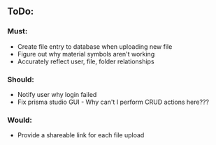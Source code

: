 ## ToDo:

### Must: 
* Create file entry to database when uploading new file
* Figure out why material symbols aren't working
* Accurately reflect user, file, folder relationships

### Should:
* Notify user why login failed
* Fix prisma studio GUI - Why can't I perform CRUD actions here???

### Would:
* Provide a shareable link for each file upload